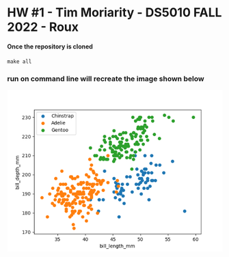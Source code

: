 # HW #1 - Tim Moriarity - DS5010 FALL 2022 - Roux

#### Once the repository is cloned

```
make all
```
### run on command line will recreate the image shown below

![alt text](PenguinScatter.png)